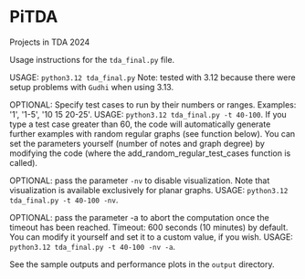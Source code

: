 # PiTDA
Projects in TDA 2024

Usage instructions for the `tda_final.py` file.

USAGE: `python3.12 tda_final.py`
Note: tested with 3.12 because there were setup problems with `Gudhi` when using 3.13.

OPTIONAL: Specify test cases to run by their numbers or ranges.
Examples: '1', '1-5', '10 15 20-25'.
USAGE: `python3.12 tda_final.py -t 40-100`.
If you type a test case greater than 60, the code will automatically generate
further examples with random regular graphs (see function below).
You can set the parameters yourself (number of notes and graph degree)
by modifying the code (where the add_random_regular_test_cases function is called).

OPTIONAL: pass the parameter `-nv` to disable visualization.
Note that visualization is available exclusively for planar graphs.
USAGE: `python3.12 tda_final.py -t 40-100 -nv`.

OPTIONAL: pass the parameter -a to abort the computation once the timeout has been reached.
Timeout: 600 seconds (10 minutes) by default. You can modify it yourself and set it to a custom value, if you wish.
USAGE: `python3.12 tda_final.py -t 40-100 -nv -a`.

See the sample outputs and performance plots in the `output` directory.